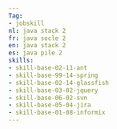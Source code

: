 ```yaml
---
Tag: 
- jobskill
nl: java stack 2
fr: java socle 2
en: java stack 2
es: java pile 2
skills:
- skill-base-02-11-ant
- skill-base-99-14-spring
- skill-base-02-14-glassfish
- skill-base-03-02-jquery
- skill-base-06-02-svn
- skill-base-05-04-jira
- skill-base-01-08-informix
---
```

